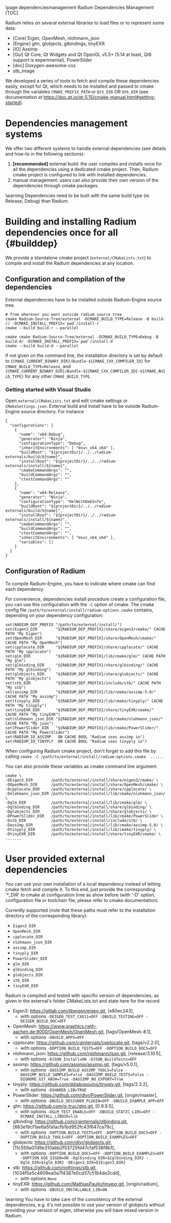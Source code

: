 \page dependenciesmanagement Radium Dependencies Management
[TOC]

Radium relies on several external libraries to load files or to represent some data:

* [Core] Eigen, OpenMesh, nlohmann_json
* [Engine] glm, globjects, glbindings, tinyEXR
* [IO] Assimp
* [Gui] Qt Core, Qt Widgets and Qt OpenGL v5.5+ (5.14 at least, Qt6 support is experimental), PowerSlider
* [doc] Doxygen-awesome-css
* stb_image

We developed a series of tools to fetch and compile these dependencies easily, except for
Qt, which needs to be installed and passed to cmake through the variables `CMAKE_PREFIX_PATH` or `Qt5_DIR` OR `Qt6_DIR`
(see documentation at <https://doc.qt.io/qt-5.15/cmake-manual.html#getting-started>).

# Dependencies management systems

We offer two different systems to handle external dependencies (see details and how-to in the following sections):

 1. **[recommended]** external build: the user compiles and installs once for all the dependencies using a dedicated
    cmake project. Then, Radium cmake project is configured to link with installed dependencies.
 2. manual management: users can also provide their own version of the dependencies through cmake packages.

\warning Dependencies need to be built with the same build type (ie. Release, Debug) than Radium.

# Building and installing Radium dependencies once for all {#builddep}

We provide a standalone cmake project (`external/CMakeLists.txt`) to compile and install the Radium dependencies at any location.

## Configuration and compilation of the dependencies

External dependencies have to be installed outside Radium-Engine source tree.

~~~{.bash}
# from wherever you want outside radium source tree
cmake Radium-Source-Tree/external -DCMAKE_BUILD_TYPE=Release -B build-r/ -DCMAKE_INSTALL_PREFIX=`pwd`/install-r
cmake --build build-r --parallel

cmake cmake Radium-Source-Tree/external -DCMAKE_BUILD_TYPE=Debug -B build-d/ -DCMAKE_INSTALL_PREFIX=`pwd`/install-d
cmake --build build-d --parallel
~~~

If not given on the command line, the installation directory is set by default to `{CMAKE_CURRENT_BINARY_DIR}/Bundle-${CMAKE_CXX_COMPILER_ID}` for `CMAKE_BUILD_TYPE=Release`, and  `{CMAKE_CURRENT_BINARY_DIR}/Bundle-${CMAKE_CXX_COMPILER_ID}-${CMAKE_BUILD_TYPE}` for any other `CMAKE_BUILD_TYPE`.

### Getting started with Visual Studio

Open `external/CMakeLists.txt` and edit cmake settings or `CMakeSettings.json`. External build and install have to be outside Radium-Engine source directory. For instance

~~~{.json}
{
  "configurations": [
    {
      "name": "x64-Debug",
      "generator": "Ninja",
      "configurationType": "Debug",
      "inheritEnvironments": [ "msvc_x64_x64" ],
      "buildRoot": "${projectDir}/../../radium-externals/build/${name}",
      "installRoot": "${projectDir}/../../radium-externals/install/${name}",
      "cmakeCommandArgs": "",
      "buildCommandArgs": "",
      "ctestCommandArgs": ""
    },
    {
      "name": "x64-Release",
      "generator": "Ninja",
      "configurationType": "RelWithDebInfo",
      "buildRoot": "${projectDir}/../../radium-externals/build/${name}",
      "installRoot": "${projectDir}/../../radium-externals/install/${name}",
      "cmakeCommandArgs": "",
      "buildCommandArgs": "",
      "ctestCommandArgs": "",
      "inheritEnvironments": [ "msvc_x64_x64" ],
      "variables": []
    }
  ]
}
~~~

## Configuration of Radium

To compile Radium-Engine, you have to indicate where cmake can find each dependency.

For convenience, dependencies install procedure create a configuration file, you can use this configuration with the `-C` option of cmake.
The cmake config file `/path/to/external/install/radium-options.cmake` contains, depending on your dependency configuration:

~~~{.cmake}
set(RADIUM_DEP_PREFIX "/path/to/external/install/")
set(Eigen3_DIR        "${RADIUM_DEP_PREFIX}/share/eigen3/cmake/" CACHE PATH "My Eigen")
set(OpenMesh_DIR      "${RADIUM_DEP_PREFIX}/share/OpenMesh/cmake/" CACHE PATH "My OpenMesh")
set(cpplocate_DIR     "${RADIUM_DEP_PREFIX}/share/cpplocate/" CACHE PATH "My cpplocate")
set(glm_DIR           "${RADIUM_DEP_PREFIX}/lib/cmake/glm/" CACHE PATH "My glm")
set(glbinding_DIR     "${RADIUM_DEP_PREFIX}/share/glbinding/" CACHE PATH "My glbinding")
set(globjects_DIR     "${RADIUM_DEP_PREFIX}/share/globjects/" CACHE PATH "My globjects")
set(stb_DIR           "${RADIUM_DEP_PREFIX}/include/stb/" CACHE PATH "My stb")
set(assimp_DIR        "${RADIUM_DEP_PREFIX}/lib/cmake/assimp-5.0/" CACHE PATH "My assimp")
set(tinyply_DIR       "${RADIUM_DEP_PREFIX}/lib/cmake/tinyply/" CACHE PATH "My tinyply")
set(tinyEXR_DIR       "${RADIUM_DEP_PREFIX}/share/tinyEXR/cmake/"  CACHE PATH "My tinyEXR")
set(nlohmann_json_DIR "${RADIUM_DEP_PREFIX}/lib/cmake/nlohmann_json/" CACHE PATH "My json")
set(PowerSlider_DIR   "${RADIUM_DEP_PREFIX}/lib/cmake/PowerSlider/" CACHE PATH "My PowerSlider")
set(RADIUM_IO_ASSIMP   ON CACHE BOOL "Radium uses assimp io")
set(RADIUM_IO_TINYPLY  ON CACHE BOOL "Radium uses tinyply io")
~~~

When configuring Radium cmake project, don't forget to add this file by calling `cmake -C /path/to/external/install/radium-options.cmake  ......`

You can also provide these variables as cmake command line argument:

~~~{.bash}
cmake \
-DEigen3_DIR        /path/to/external/install/share/eigen3/cmake/ \
-DOpenMesh_DIR      /path/to/external/install/share/OpenMesh/cmake/ \
-Dcpplocate_DIR     /path/to/external/install/share/cpplocate/ \
-Dnlohmann_json_DIR /path/to/external/install/lib/cmake/nlohmann_json/ \
-Dglm_DIR           /path/to/external/install/lib/cmake/glm/ \
-Dglbinding_DIR     /path/to/external/install/share/glbinding/ \
-Dglobjects_DIR     /path/to/external/install/share/globjects/ \
-DPowerSlider_DIR   /path/to/external/install/lib/cmake/PowerSlider \
-Dstb_DIR           /path/to/external/install/include/stb/ \
-Dassimp_DIR        /path/to/external/install/lib/cmake/assimp-5.0/ \
-Dtinyply_DIR       /path/to/external/install/lib/cmake/tinyply/ \
-DtinyEXR_DIR       /path/to/external/install/share/tinyEXR/cmake/ \
.......
~~~

# User provided external dependencies

You can  use your own installation of a local dependency instead of letting cmake fetch and compile it.
To this end, just provide the corresponding '*_DIR' to cmake at configuration time as show before (with '-D' option, configuration file or toolchain file, please refer to cmake documentation).

Currently supported (note that these paths must refer to the installation directory of the corresponding library):
<!--  (generated running ../script/list_dep.py from Radium-Engine/external directory) -->

* `Eigen3_DIR`
* `OpenMesh_DIR`
* `cpplocate_DIR`
* `nlohmann_json_DIR`
* `assimp_DIR`
* `tinyply_DIR`
* `PowerSlider_DIR`
* `glm_DIR`
* `glbinding_DIR`
* `globjects_DIR`
* `stb_DIR`
* `tinyEXR_DIR`

Radium is compiled and tested with specific version of dependencies, as given in the external's folder CMakeLists.txt and state here for the record

* Eigen3: https://gitlab.com/libeigen/eigen.git, [e80ec243],
  * with options `-DEIGEN_TEST_CXX11=OFF -DBUILD_TESTING=OFF -DEIGEN_BUILD_DOC=OFF`
* OpenMesh: https://www.graphics.rwth-aachen.de:9000/OpenMesh/OpenMesh.git, [tags/OpenMesh-8.1],
  * with options `-DBUILD_APPS=OFF`
* cpplocate: https://github.com/cginternals/cpplocate.git, [tags/v2.2.0],
  * with options `-DOPTION_BUILD_TESTS=OFF -DOPTION_BUILD_DOCS=OFF`
* nlohmann_json: https://github.com/nlohmann/json.git, [release/3.10.5],
  * with options `-DJSON_Install=ON -DJSON_BuildTests=OFF`
* assimp: https://github.com/assimp/assimp.git, [tags/v5.0.1],
  * with options `-DASSIMP_BUILD_ASSIMP_TOOLS=False -DASSIMP_BUILD_SAMPLES=False -DASSIMP_BUILD_TESTS=False -DIGNORE_GIT_HASH=True -DASSIMP_NO_EXPORT=True`
* tinyply: https://github.com/ddiakopoulos/tinyply.git, [tags/2.3.2],
  * with options `-DSHARED_LIB=TRUE`
* PowerSlider: https://github.com/dlyr/PowerSlider.git, [origin/master],
  * with options `-DBUILD_DESIGNER_PLUGIN=OFF -DBUILD_EXAMPLE_APP=OFF`
* glm: https://github.com/g-truc/glm.git, [0.9.9.5],
  * with options `-DGLM_TEST_ENABLE=OFF -DBUILD_STATIC_LIBS=OFF -DCMAKE_INSTALL_LIBDIR=lib`
* glbinding: https://github.com/cginternals/glbinding.git, [663e19cf1ae6a5fa1acfb1bd952fc43f647ca79c],
  * with options `-DOPTION_BUILD_TESTS=OFF -DOPTION_BUILD_DOCS=OFF -DOPTION_BUILD_TOOLS=OFF -DOPTION_BUILD_EXAMPLES=OFF`
* globjects: https://github.com/dlyr/globjects.git, [11c559a07d9e310abb2f53725fd47cfaf538f8b1],
  * with options `-DOPTION_BUILD_DOCS=OFF -DOPTION_BUILD_EXAMPLES=OFF -DOPTION_USE_EIGEN=ON -Dglbinding_DIR=${glbinding_DIR} -Dglm_DIR=${glm_DIR} -DEigen3_DIR=${Eigen3_DIR}`
* stb: https://github.com/nothings/stb.git, [1034f5e5c4809ea0a7f4387e0cd37c5184de3cdd],
  * with options `None`
* tinyEXR: https://github.com/MathiasPaulin/tinyexr.git, [origin/radium],
  * with options `-DBUILD_INSTALLABLE_LIB=ON`

<!--  (end script copy) -->

\warning You have to take care of the consistency of the external dependencies, e.g. it's not possible to use your version of globjects without providing your version of eigen, otherwise you will have mixed version in Radium.
